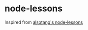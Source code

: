 node-lessons
==============

Inspired from [alsotang's node-lessons](https://github.com/alsotang/node-lessons)